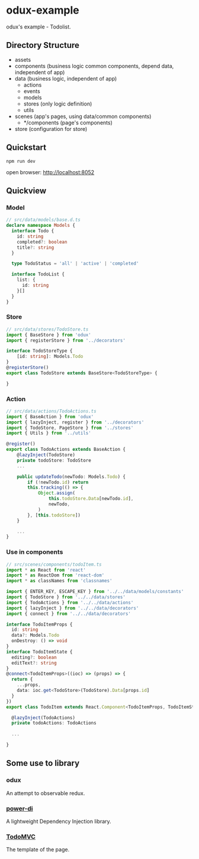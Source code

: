 # odux-example

odux's example - Todolist.

## Directory Structure
- assets
- components (business logic common components, depend data, independent of app)
- data (business logic, independent of app)
    - actions
    - events
    - models
    - stores (only logic definition)
    - utils
- scenes (app's pages, using data/common components)
    - */components (page's components)
- store (configuration for store)

## Quickstart
```shell
npm run dev
```
open browser: [http://localhost:8052](http://localhost:8052)

## Quickview

### Model
```ts
// src/data/models/base.d.ts
declare namespace Models {
  interface Todo {
    id: string
    completed?: boolean
    title?: string
  }

  type TodoStatus = 'all' | 'active' | 'completed'

  interface TodoList {
    list: {
      id: string
    }[]
  }
}
```

### Store
```ts
// src/data/stores/TodoStore.ts
import { BaseStore } from 'odux'
import { registerStore } from '../decorators'

interface TodoStoreType {
    [id: string]: Models.Todo
}
@registerStore()
export class TodoStore extends BaseStore<TodoStoreType> {

}
```

### Action
```ts
// src/data/actions/TodoActions.ts
import { BaseAction } from 'odux'
import { lazyInject, register } from '../decorators'
import { TodoStore, PageStore } from '../stores'
import { Utils } from '../utils'

@register()
export class TodoActions extends BaseAction {
    @lazyInject(TodoStore)
    private todoStore: TodoStore
    ...

    public updateTodo(newTodo: Models.Todo) {
        if (!newTodo.id) return
        this.tracking(() => {
            Object.assign(
                this.todoStore.Data[newTodo.id],
                newTodo,
            )
        }, [this.todoStore])
    }

    ...
}
```

### Use in components
```ts
// src/scenes/components/todoItem.ts
import * as React from 'react'
import * as ReactDom from 'react-dom'
import * as classNames from 'classnames'

import { ENTER_KEY, ESCAPE_KEY } from '../../data/models/constants'
import { TodoStore } from '../../data/stores'
import { TodoActions } from '../../data/actions'
import { lazyInject } from '../../data/decorators'
import { connect } from '../../data/decorators'

interface TodoItemProps {
  id: string
  data?: Models.Todo
  onDestroy: () => void
}
interface TodoItemState {
  editing?: boolean
  editText?: string
}
@connect<TodoItemProps>((ioc) => (props) => {
  return {
    ...props,
    data: ioc.get<TodoStore>(TodoStore).Data[props.id]
  }
})
export class TodoItem extends React.Component<TodoItemProps, TodoItemState> {

  @lazyInject(TodoActions)
  private todoActions: TodoActions
  
  ...

}
```

## Some use to library
### odux
An attempt to observable redux.

### [power-di](https://github.com/zhang740/power-di)
A lightweight Dependency Injection library.

### [TodoMVC](https://github.com/tastejs/todomvc)
The template of the page.